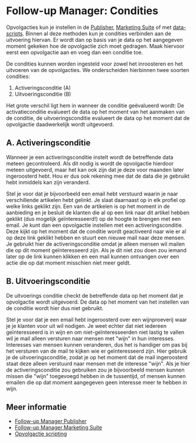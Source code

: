 # Follow-up Manager: Condities

Opvolgacties kun je instellen in de [Publisher](./follow-up-manager-publisher), 
[Marketing Suite](./follow-up-manager-ms) of met 
[data-scripts](./followups-scripting). Binnen al deze methoden kun je 
condities verbinden aan de uitvoering hiervan. Er wordt dan op basis van 
je data op het aangegeven moment gekeken hoe de opvolgactie zich moet gedragen. 
Maak hiervoor eerst een opvolgactie aan en voeg dan een conditie toe.

De condities kunnen worden ingesteld voor zowel het inroosteren en het
uitvoeren van de opvolgacties. We onderscheiden hierbinnen twee soorten condities:

1.  Activeringsconditie (A)
2.  Uitvoeringsconditie (B)

Het grote verschil ligt hem in wanneer de conditie geëvalueerd wordt: 
De activatieconditie evalueert de data op het moment van het aanmaken van 
de conditie, de uitvoeringsconditie evalueert de data op het moment dat 
de opvolgactie daadwerkelijk wordt uitgevoerd.

## A. Activeringsconditie

Wanneer je een activeringsconditie instelt wordt de betreffende data 
meteen gecontroleerd. Als dit nodig is wordt de opvolgactie hierdoor 
meteen uitgevoerd, maar het kan ook zijn dat je deze voor maanden later 
ingeroosterd hebt. Hou er dus ook rekening mee dat de data die je gebruikt 
hebt inmiddels kan zijn veranderd.

Stel je voor dat je bijvoorbeeld een email hebt verstuurd waarin je naar 
verschillende artikelen hebt gelinkt. Je slaat daarnaast op in elk profiel 
op welke links geklikt zijn. Een van de artikelen is op het moment in 
de aanbieding en je besluit de klanten die al op een link naar dit artikel 
hebben geklikt (dus mogelijk geïnteresseerd!) op de hoogte te brengen met 
een email. Je kunt dan een opvolgactie instellen met een activeringsconditie. 
Deze kijkt op het moment dat de conditie wordt geactiveerd naar wie er 
al op deze link geklikt hebben en stuurt een nieuwe mail naar deze mensen. 
Je gebruikt hier de activeringsconditie omdat je alleen mensen wil mailen 
die op dit moment geïnteresseerd zijn. Als je dit niet zou doen zou iemand 
later op de link kunnen klikken en een mail kunnen ontvangen over een 
actie die op dat moment misschien niet meer geldt.

## B. Uitvoeringsconditie

De uitvoerings conditie checkt de betreffende data op het moment dat je 
opvolgactie wordt uitgevoerd. De data op het moment van het instellen 
van de conditie wordt hier dus niet gebruikt.

Stel je voor dat je een email hebt ingeroosterd over een wijnproeverij 
waar je je klanten voor uit wil nodigen. Je weet echter dat niet iedereen 
geïnteresseerd is in wijn en om niet-geïnteresseerden niet lastig te vallen 
wil je mail alleen versturen naar mensen met "wijn" in hun interesses. 
Interesses van mensen kunnen veranderen, dus het is handiger om pas bij 
het versturen van de mail te kijken wie er geïnteresseerd zijn. Hier 
gebruik je de uitvoeringsconditie, zodat je op het moment dat de mail 
ingeroosterd staat deze alleen verstuurd naar mensen met de interesse "wijn". 
Als je hier de activeringsconditie zou gebruiken zou je bijvoorbeeld mensen 
kunnen missen die "wijn" toegevoegd hebben in de tussentijd, of mensen 
kunnen emailen die op dat moment aangegeven geen interesse meer te hebben 
in wijn.

## Meer informatie

- [Follow-up Manager Publisher](./follow-up-manager-publisher)
- [Follow-up Manager Marketing Suite](./follow-up-manager-ms)
- [Opvolgactie scripting](./followups-scripting)
